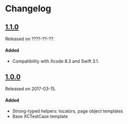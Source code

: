 # Changelog

## [1.1.0](https://github.com/PGSSoft/AutoMate/releases/tag/1.1.0)
Released on ????-??-??.

#### Added
- Compatibility with Xcode 8.3 and Swift 3.1.

## [1.0.0](https://github.com/PGSSoft/AutoMate-Templates/releases/tag/1.0.0)
Released on 2017-03-15.

#### Added
- Strong-typed helpers: locators, page object templates
- Base XCTestCase template
